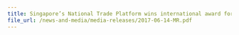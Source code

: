 ```yaml
---
title: Singapore’s National Trade Platform wins international award for best e-business digital initiative 
file_url: /news-and-media/media-releases/2017-06-14-MR.pdf
---
```

